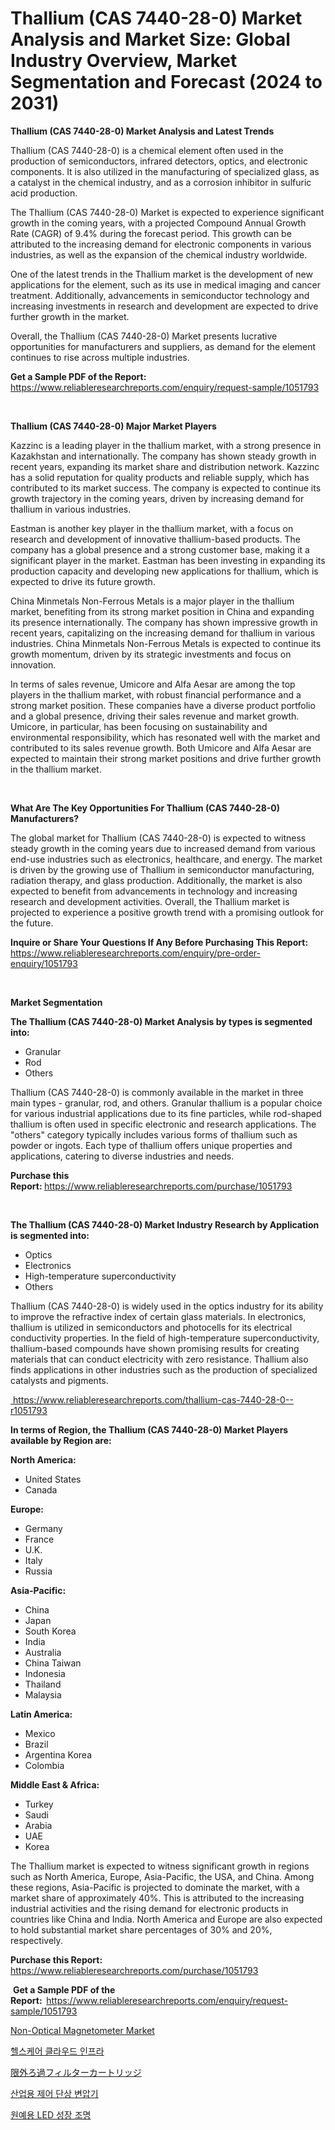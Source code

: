 <p><h1>Thallium (CAS 7440-28-0) Market Analysis and Market Size: Global Industry Overview, Market Segmentation and Forecast (2024 to 2031)</h1></p><p><strong>Thallium (CAS 7440-28-0) Market Analysis and Latest Trends</strong></p>
<p><p>Thallium (CAS 7440-28-0) is a chemical element often used in the production of semiconductors, infrared detectors, optics, and electronic components. It is also utilized in the manufacturing of specialized glass, as a catalyst in the chemical industry, and as a corrosion inhibitor in sulfuric acid production.</p><p>The Thallium (CAS 7440-28-0) Market is expected to experience significant growth in the coming years, with a projected Compound Annual Growth Rate (CAGR) of 9.4% during the forecast period. This growth can be attributed to the increasing demand for electronic components in various industries, as well as the expansion of the chemical industry worldwide.</p><p>One of the latest trends in the Thallium market is the development of new applications for the element, such as its use in medical imaging and cancer treatment. Additionally, advancements in semiconductor technology and increasing investments in research and development are expected to drive further growth in the market.</p><p>Overall, the Thallium (CAS 7440-28-0) Market presents lucrative opportunities for manufacturers and suppliers, as demand for the element continues to rise across multiple industries.</p></p>
<p><strong>Get a Sample PDF of the Report:&nbsp;</strong> <a href="https://www.reliableresearchreports.com/enquiry/request-sample/1051793">https://www.reliableresearchreports.com/enquiry/request-sample/1051793</a></p>
<p>&nbsp;</p>
<p><strong>Thallium (CAS 7440-28-0) Major Market Players</strong></p>
<p><p>Kazzinc is a leading player in the thallium market, with a strong presence in Kazakhstan and internationally. The company has shown steady growth in recent years, expanding its market share and distribution network. Kazzinc has a solid reputation for quality products and reliable supply, which has contributed to its market success. The company is expected to continue its growth trajectory in the coming years, driven by increasing demand for thallium in various industries.</p><p>Eastman is another key player in the thallium market, with a focus on research and development of innovative thallium-based products. The company has a global presence and a strong customer base, making it a significant player in the market. Eastman has been investing in expanding its production capacity and developing new applications for thallium, which is expected to drive its future growth.</p><p>China Minmetals Non-Ferrous Metals is a major player in the thallium market, benefiting from its strong market position in China and expanding its presence internationally. The company has shown impressive growth in recent years, capitalizing on the increasing demand for thallium in various industries. China Minmetals Non-Ferrous Metals is expected to continue its growth momentum, driven by its strategic investments and focus on innovation.</p><p>In terms of sales revenue, Umicore and Alfa Aesar are among the top players in the thallium market, with robust financial performance and a strong market position. These companies have a diverse product portfolio and a global presence, driving their sales revenue and market growth. Umicore, in particular, has been focusing on sustainability and environmental responsibility, which has resonated well with the market and contributed to its sales revenue growth. Both Umicore and Alfa Aesar are expected to maintain their strong market positions and drive further growth in the thallium market.</p></p>
<p>&nbsp;</p>
<p><strong>What Are The Key Opportunities For Thallium (CAS 7440-28-0) Manufacturers?</strong></p>
<p><p>The global market for Thallium (CAS 7440-28-0) is expected to witness steady growth in the coming years due to increased demand from various end-use industries such as electronics, healthcare, and energy. The market is driven by the growing use of Thallium in semiconductor manufacturing, radiation therapy, and glass production. Additionally, the market is also expected to benefit from advancements in technology and increasing research and development activities. Overall, the Thallium market is projected to experience a positive growth trend with a promising outlook for the future.</p></p>
<p><strong>Inquire or Share Your Questions If Any Before Purchasing This Report:</strong> <a href="https://www.reliableresearchreports.com/enquiry/pre-order-enquiry/1051793">https://www.reliableresearchreports.com/enquiry/pre-order-enquiry/1051793</a></p>
<p>&nbsp;</p>
<p><strong>Market Segmentation</strong></p>
<p><strong>The Thallium (CAS 7440-28-0) Market Analysis by types is segmented into:</strong></p>
<p><ul><li>Granular</li><li>Rod</li><li>Others</li></ul></p>
<p><p>Thallium (CAS 7440-28-0) is commonly available in the market in three main types - granular, rod, and others. Granular thallium is a popular choice for various industrial applications due to its fine particles, while rod-shaped thallium is often used in specific electronic and research applications. The "others" category typically includes various forms of thallium such as powder or ingots. Each type of thallium offers unique properties and applications, catering to diverse industries and needs.</p></p>
<p><strong>Purchase this Report:&nbsp;</strong><a href="https://www.reliableresearchreports.com/purchase/1051793">https://www.reliableresearchreports.com/purchase/1051793</a></p>
<p>&nbsp;</p>
<p><strong>The Thallium (CAS 7440-28-0) Market Industry Research by Application is segmented into:</strong></p>
<p><ul><li>Optics</li><li>Electronics</li><li>High-temperature superconductivity</li><li>Others</li></ul></p>
<p><p>Thallium (CAS 7440-28-0) is widely used in the optics industry for its ability to improve the refractive index of certain glass materials. In electronics, thallium is utilized in semiconductors and photocells for its electrical conductivity properties. In the field of high-temperature superconductivity, thallium-based compounds have shown promising results for creating materials that can conduct electricity with zero resistance. Thallium also finds applications in other industries such as the production of specialized catalysts and pigments.</p></p>
<p><a href="https://www.reliableresearchreports.com/thallium-cas-7440-28-0--r1051793">&nbsp;https://www.reliableresearchreports.com/thallium-cas-7440-28-0--r1051793</a></p>
<p><strong>In terms of Region, the Thallium (CAS 7440-28-0) Market Players available by Region are:</strong></p>
<p>
    <p> <strong> North America: </strong>
        <ul>
            <li>United States</li>
            <li>Canada</li>
        </ul>
        </p> 
    <p> <strong> Europe: </strong>
        <ul>
            <li>Germany</li>
            <li>France</li>
            <li>U.K.</li>
            <li>Italy</li>
            <li>Russia</li>
        </ul>
        </p> 
    <p> <strong> Asia-Pacific: </strong>
        <ul>
            <li>China</li>
            <li>Japan</li>
            <li>South Korea</li>
            <li>India</li>
            <li>Australia</li>
            <li>China Taiwan</li>
            <li>Indonesia</li>
            <li>Thailand</li>
            <li>Malaysia</li>
        </ul>
        </p> 
    <p> <strong> Latin America: </strong>
        <ul>
            <li>Mexico</li>
            <li>Brazil</li>
            <li>Argentina Korea</li>
            <li>Colombia</li>
        </ul>
        </p> 
    <p> <strong> Middle East & Africa: </strong>
        <ul>
            <li>Turkey</li>
            <li>Saudi</li>
            <li>Arabia</li>
            <li>UAE</li>
            <li>Korea</li>
        </ul>
    </p>
    </p>
<p><p>The Thallium market is expected to witness significant growth in regions such as North America, Europe, Asia-Pacific, the USA, and China. Among these regions, Asia-Pacific is projected to dominate the market, with a market share of approximately 40%. This is attributed to the increasing industrial activities and the rising demand for electronic products in countries like China and India. North America and Europe are also expected to hold substantial market share percentages of 30% and 20%, respectively.</p></p>
<p><strong>Purchase this Report: </strong><a href="https://www.reliableresearchreports.com/purchase/1051793">https://www.reliableresearchreports.com/purchase/1051793</a></p>
<p>&nbsp;<strong>Get a Sample PDF of the Report:&nbsp;&nbsp;</strong><a href="https://www.reliableresearchreports.com/enquiry/request-sample/1051793">https://www.reliableresearchreports.com/enquiry/request-sample/1051793</a></p>
<p><strong></strong></p>
<p><p><a href="https://github.com/Chiragrp22/Market-Research-Report-List-5/blob/main/non-optical-magnetometer-market.md">Non-Optical Magnetometer Market</a></p><p><a href="https://github.com/amuji413411/Market-Research-Report-List-1/blob/main/7453805108274.md">헬스케어 클라우드 인프라</a></p><p><a href="https://github.com/JessKilback/Market-Research-Report-List-1/blob/main/3847525115601.md">限外ろ過フィルターカートリッジ</a></p><p><a href="https://medium.com/@ava.lenovo_61085/2024%EB%85%84%EB%B6%80%ED%84%B0-2031%EB%85%84%EA%B9%8C%EC%A7%80-%EC%98%88%EC%B8%A1%EB%90%9C-%EC%82%B0%EC%97%85-%EC%A0%9C%EC%96%B4-%EB%8B%A8%EC%83%81-%ED%8A%B8%EB%9E%9C%EC%8A%A4%ED%8F%AC%EB%A8%B8-%EC%8B%9C%EC%9E%A5-%EC%97%AD%ED%95%99%EA%B3%BC-%EC%84%B1%EC%9E%A5-%EB%8F%99%EB%A0%A5-%EB%B6%84%EC%84%9D%ED%95%98%EA%B8%B0-2792a2a168ed">산업용 제어 단상 변압기</a></p><p><a href="https://github.com/msujons1512/Market-Research-Report-List-1/blob/main/1826127108273.md">원예용 LED 성장 조명</a></p></p>